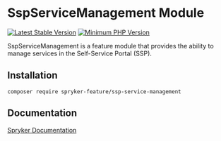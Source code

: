 # SspServiceManagement Module
[![Latest Stable Version](https://poser.pugx.org/spryker-feature/ssp-service-management/v/stable.svg)](https://packagist.org/packages/spryker-feature/ssp-service-management)
[![Minimum PHP Version](https://img.shields.io/badge/php-%3E%3D%208.2-8892BF.svg)](https://php.net/)

SspServiceManagement is a feature module that provides the ability to manage services in the Self-Service Portal (SSP).

## Installation

```
composer require spryker-feature/ssp-service-management
```

## Documentation

[Spryker Documentation](https://docs.spryker.com)
